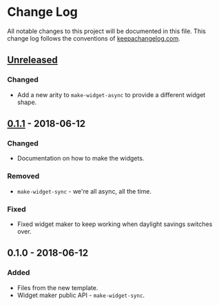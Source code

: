 # Change Log
All notable changes to this project will be documented in this file. This change log follows the conventions of [keepachangelog.com](http://keepachangelog.com/).

## [Unreleased]
### Changed
- Add a new arity to `make-widget-async` to provide a different widget shape.

## [0.1.1] - 2018-06-12
### Changed
- Documentation on how to make the widgets.

### Removed
- `make-widget-sync` - we're all async, all the time.

### Fixed
- Fixed widget maker to keep working when daylight savings switches over.

## 0.1.0 - 2018-06-12
### Added
- Files from the new template.
- Widget maker public API - `make-widget-sync`.

[Unreleased]: https://github.com/your-name/branch-watcher/compare/0.1.1...HEAD
[0.1.1]: https://github.com/your-name/branch-watcher/compare/0.1.0...0.1.1
